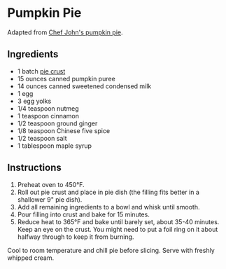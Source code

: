 # Pumpkin Pie

Adapted from [Chef John's pumpkin pie](http://foodwishes.blogspot.com/2012/11/best-pumpkin-pie-ever-come-for-pie-stay.html).

## Ingredients

- 1 batch [pie crust](pie-crust.md)
- 15 ounces canned pumpkin puree
- 14 ounces canned sweetened condensed milk
- 1 egg
- 3 egg yolks
- 1/4 teaspoon nutmeg
- 1 teaspoon cinnamon
- 1/2 teaspoon ground ginger
- 1/8 teaspoon Chinese five spice
- 1/2 teaspoon salt
- 1 tablespoon maple syrup

## Instructions

1. Preheat oven to 450&deg;F.
2. Roll out pie crust and place in pie dish (the filling fits better in a shallower 9" pie dish).
3. Add all remaining ingredients to a bowl and whisk until smooth.
4. Pour filling into crust and bake for 15 minutes.
5. Reduce heat to 365&deg;F and bake until barely set, about 35-40 minutes. Keep an eye on the crust. You might need to put a foil ring on it about halfway through to keep it from burning.

Cool to room temperature and chill pie before slicing. Serve with freshly whipped cream.
